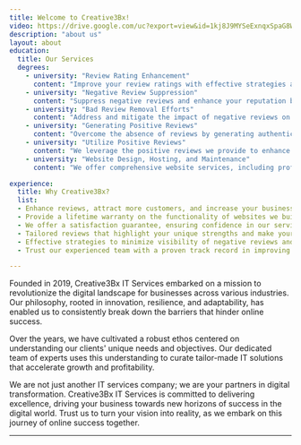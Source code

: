 ```yaml
---
title: Welcome to Creative3Bx!
video: https://drive.google.com/uc?export=view&id=1kj8J9MYSeExnqxSpaG8WIA3F8im5eHyF
description: "about us"
layout: about
education: 
  title: Our Services 
  degrees:
    - university: "Review Rating Enhancement"
      content: "Improve your review ratings with effective strategies and a tailored approach."
    - university: "Negative Review Suppression"
      content: "Suppress negative reviews and enhance your reputation by generating positive feedback."
    - university: "Bad Review Removal Efforts"
      content: "Address and mitigate the impact of negative reviews on your online reputation."
    - university: "Generating Positive Reviews"
      content: "Overcome the absence of reviews by generating authentic and positive feedback."  
    - university: "Utilize Positive Reviews"
      content: "We leverage the positive reviews we provide to enhance your online presence and build trust with potential customers."
    - university: "Website Design, Hosting, and Maintenance"
      content: "We offer comprehensive website services, including professional website design, reliable hosting solutions, and ongoing website maintenance to ensure your online presence is always up-to-date and optimized for success."

experience:
  title: Why Creative3Bx?
  list:
  - Enhance reviews, attract more customers, and increase your business's profitability.
  - Provide a lifetime warranty on the functionality of websites we build. 
  - We offer a satisfaction guarantee, ensuring confidence in our services.
  - Tailored reviews that highlight your unique strengths and make your business stand out.
  - Effective strategies to minimize visibility of negative reviews and protect your reputation.
  - Trust our experienced team with a proven track record in improving online reputation and review ratings.

---
```


Founded in 2019, Creative3Bx IT Services embarked on a mission to revolutionize the digital landscape for businesses across various industries. Our philosophy, rooted in innovation, resilience, and adaptability, has enabled us to consistently break down the barriers that hinder online success.

Over the years, we have cultivated a robust ethos centered on understanding our clients' unique needs and objectives. Our dedicated team of experts uses this understanding to curate tailor-made IT solutions that accelerate growth and profitability.

We are not just another IT services company; we are your partners in digital transformation. Creative3Bx IT Services is committed to delivering excellence, driving your business towards new horizons of success in the digital world. Trust us to turn your vision into reality, as we embark on this journey of online success together.

---